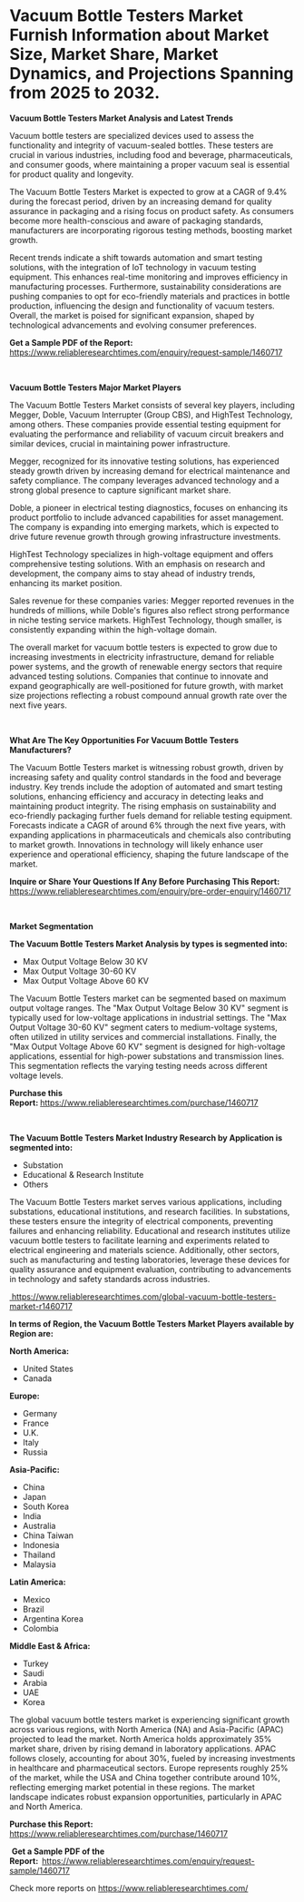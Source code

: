 <p><h1>Vacuum Bottle Testers Market Furnish Information about Market Size, Market Share, Market Dynamics, and Projections Spanning from 2025 to 2032.</h1></p><p><strong>Vacuum Bottle Testers Market Analysis and Latest Trends</strong></p>
<p><p>Vacuum bottle testers are specialized devices used to assess the functionality and integrity of vacuum-sealed bottles. These testers are crucial in various industries, including food and beverage, pharmaceuticals, and consumer goods, where maintaining a proper vacuum seal is essential for product quality and longevity.</p><p>The Vacuum Bottle Testers Market is expected to grow at a CAGR of 9.4% during the forecast period, driven by an increasing demand for quality assurance in packaging and a rising focus on product safety. As consumers become more health-conscious and aware of packaging standards, manufacturers are incorporating rigorous testing methods, boosting market growth.</p><p>Recent trends indicate a shift towards automation and smart testing solutions, with the integration of IoT technology in vacuum testing equipment. This enhances real-time monitoring and improves efficiency in manufacturing processes. Furthermore, sustainability considerations are pushing companies to opt for eco-friendly materials and practices in bottle production, influencing the design and functionality of vacuum testers. Overall, the market is poised for significant expansion, shaped by technological advancements and evolving consumer preferences.</p></p>
<p><strong>Get a Sample PDF of the Report:&nbsp;</strong> <a href="https://www.reliableresearchtimes.com/enquiry/request-sample/1460717?utm_campaign=2193&utm_medium=2&utm_source=Github&utm_content=ia&utm_term=24032025&utm_id=vacuum-bottle-testers">https://www.reliableresearchtimes.com/enquiry/request-sample/1460717</a></p>
<p>&nbsp;</p>
<p><strong>Vacuum Bottle Testers Major Market Players</strong></p>
<p><p>The Vacuum Bottle Testers Market consists of several key players, including Megger, Doble, Vacuum Interrupter (Group CBS), and HighTest Technology, among others. These companies provide essential testing equipment for evaluating the performance and reliability of vacuum circuit breakers and similar devices, crucial in maintaining power infrastructure.</p><p>Megger, recognized for its innovative testing solutions, has experienced steady growth driven by increasing demand for electrical maintenance and safety compliance. The company leverages advanced technology and a strong global presence to capture significant market share.</p><p>Doble, a pioneer in electrical testing diagnostics, focuses on enhancing its product portfolio to include advanced capabilities for asset management. The company is expanding into emerging markets, which is expected to drive future revenue growth through growing infrastructure investments.</p><p>HighTest Technology specializes in high-voltage equipment and offers comprehensive testing solutions. With an emphasis on research and development, the company aims to stay ahead of industry trends, enhancing its market position.</p><p>Sales revenue for these companies varies: Megger reported revenues in the hundreds of millions, while Doble's figures also reflect strong performance in niche testing service markets. HighTest Technology, though smaller, is consistently expanding within the high-voltage domain.</p><p>The overall market for vacuum bottle testers is expected to grow due to increasing investments in electricity infrastructure, demand for reliable power systems, and the growth of renewable energy sectors that require advanced testing solutions. Companies that continue to innovate and expand geographically are well-positioned for future growth, with market size projections reflecting a robust compound annual growth rate over the next five years.</p></p>
<p>&nbsp;</p>
<p><strong>What Are The Key Opportunities For Vacuum Bottle Testers Manufacturers?</strong></p>
<p><p>The Vacuum Bottle Testers market is witnessing robust growth, driven by increasing safety and quality control standards in the food and beverage industry. Key trends include the adoption of automated and smart testing solutions, enhancing efficiency and accuracy in detecting leaks and maintaining product integrity. The rising emphasis on sustainability and eco-friendly packaging further fuels demand for reliable testing equipment. Forecasts indicate a CAGR of around 6% through the next five years, with expanding applications in pharmaceuticals and chemicals also contributing to market growth. Innovations in technology will likely enhance user experience and operational efficiency, shaping the future landscape of the market.</p></p>
<p><strong>Inquire or Share Your Questions If Any Before Purchasing This Report:</strong> <a href="https://www.reliableresearchtimes.com/enquiry/pre-order-enquiry/1460717?utm_campaign=2193&utm_medium=2&utm_source=Github&utm_content=ia&utm_term=24032025&utm_id=vacuum-bottle-testers">https://www.reliableresearchtimes.com/enquiry/pre-order-enquiry/1460717</a></p>
<p>&nbsp;</p>
<p><strong>Market Segmentation</strong></p>
<p><strong>The Vacuum Bottle Testers Market Analysis by types is segmented into:</strong></p>
<p><ul><li>Max Output Voltage Below 30 KV</li><li>Max Output Voltage 30-60 KV</li><li>Max Output Voltage Above 60 KV</li></ul></p>
<p><p>The Vacuum Bottle Testers market can be segmented based on maximum output voltage ranges. The "Max Output Voltage Below 30 KV" segment is typically used for low-voltage applications in industrial settings. The "Max Output Voltage 30-60 KV" segment caters to medium-voltage systems, often utilized in utility services and commercial installations. Finally, the "Max Output Voltage Above 60 KV" segment is designed for high-voltage applications, essential for high-power substations and transmission lines. This segmentation reflects the varying testing needs across different voltage levels.</p></p>
<p><strong>Purchase this Report:&nbsp;</strong><a href="https://www.reliableresearchtimes.com/purchase/1460717?utm_campaign=2193&utm_medium=2&utm_source=Github&utm_content=ia&utm_term=24032025&utm_id=vacuum-bottle-testers">https://www.reliableresearchtimes.com/purchase/1460717</a></p>
<p>&nbsp;</p>
<p><strong>The Vacuum Bottle Testers Market Industry Research by Application is segmented into:</strong></p>
<p><ul><li>Substation</li><li>Educational & Research Institute</li><li>Others</li></ul></p>
<p><p>The Vacuum Bottle Testers market serves various applications, including substations, educational institutions, and research facilities. In substations, these testers ensure the integrity of electrical components, preventing failures and enhancing reliability. Educational and research institutes utilize vacuum bottle testers to facilitate learning and experiments related to electrical engineering and materials science. Additionally, other sectors, such as manufacturing and testing laboratories, leverage these devices for quality assurance and equipment evaluation, contributing to advancements in technology and safety standards across industries.</p></p>
<p><a href="https://www.reliableresearchtimes.com/global-vacuum-bottle-testers-market-r1460717?utm_campaign=2193&utm_medium=2&utm_source=Github&utm_content=ia&utm_term=24032025&utm_id=vacuum-bottle-testers">&nbsp;https://www.reliableresearchtimes.com/global-vacuum-bottle-testers-market-r1460717</a></p>
<p><strong>In terms of Region, the Vacuum Bottle Testers Market Players available by Region are:</strong></p>
<p>
    <p> <strong> North America: </strong>
        <ul>
            <li>United States</li>
            <li>Canada</li>
        </ul>
        </p> 
    <p> <strong> Europe: </strong>
        <ul>
            <li>Germany</li>
            <li>France</li>
            <li>U.K.</li>
            <li>Italy</li>
            <li>Russia</li>
        </ul>
        </p> 
    <p> <strong> Asia-Pacific: </strong>
        <ul>
            <li>China</li>
            <li>Japan</li>
            <li>South Korea</li>
            <li>India</li>
            <li>Australia</li>
            <li>China Taiwan</li>
            <li>Indonesia</li>
            <li>Thailand</li>
            <li>Malaysia</li>
        </ul>
        </p> 
    <p> <strong> Latin America: </strong>
        <ul>
            <li>Mexico</li>
            <li>Brazil</li>
            <li>Argentina Korea</li>
            <li>Colombia</li>
        </ul>
        </p> 
    <p> <strong> Middle East & Africa: </strong>
        <ul>
            <li>Turkey</li>
            <li>Saudi</li>
            <li>Arabia</li>
            <li>UAE</li>
            <li>Korea</li>
        </ul>
    </p>
    </p>
<p><p>The global vacuum bottle testers market is experiencing significant growth across various regions, with North America (NA) and Asia-Pacific (APAC) projected to lead the market. North America holds approximately 35% market share, driven by rising demand in laboratory applications. APAC follows closely, accounting for about 30%, fueled by increasing investments in healthcare and pharmaceutical sectors. Europe represents roughly 25% of the market, while the USA and China together contribute around 10%, reflecting emerging market potential in these regions. The market landscape indicates robust expansion opportunities, particularly in APAC and North America.</p></p>
<p><strong>Purchase this Report: </strong><a href="https://www.reliableresearchtimes.com/purchase/1460717?utm_campaign=2193&utm_medium=2&utm_source=Github&utm_content=ia&utm_term=24032025&utm_id=vacuum-bottle-testers">https://www.reliableresearchtimes.com/purchase/1460717</a></p>
<p>&nbsp;<strong>Get a Sample PDF of the Report:&nbsp;&nbsp;</strong><a href="https://www.reliableresearchtimes.com/enquiry/request-sample/1460717?utm_campaign=2193&utm_medium=2&utm_source=Github&utm_content=ia&utm_term=24032025&utm_id=vacuum-bottle-testers">https://www.reliableresearchtimes.com/enquiry/request-sample/1460717</a></p>
<p><strong></strong></p>
<p>Check more reports on <a href="https://www.reliableresearchtimes.com/?utm_campaign=2193&utm_medium=2&utm_source=Github&utm_content=ia&utm_term=24032025&utm_id=vacuum-bottle-testers">https://www.reliableresearchtimes.com/</a></p>